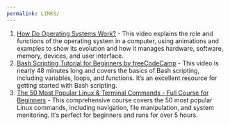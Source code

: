 ```yaml
---
permalink: LINKS/
---
```


1. [How Do Operating Systems Work?](https://www.youtube.com/watch?v=GjNp0bBrjmU) - This video explains the role and functions of the operating system in a computer, using animations and examples to show its evolution and how it manages hardware, software, memory, devices, and user interface.
2. [Bash Scripting Tutorial for Beginners by freeCodeCamp](https://www.youtube.com/watch?v=tK9Oc6AEnR4) - This video is nearly 48 minutes long and covers the basics of Bash scripting, including variables, loops, and functions. It’s an excellent resource for getting started with Bash scripting.
3. [The 50 Most Popular Linux & Terminal Commands - Full Course for Beginners](https://www.youtube.com/watch?v=ZtqBQ68cfJc) - This comprehensive course covers the 50 most popular Linux commands, including navigation, file manipulation, and system monitoring. It’s perfect for beginners and runs for over 5 hours.
